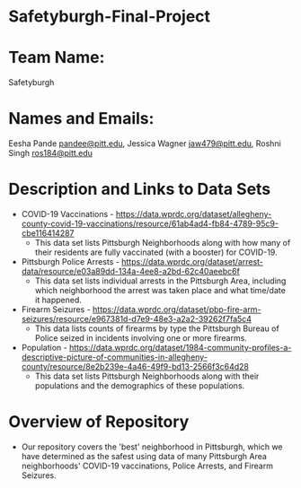 # Safetyburgh-Final-Project
# Team Name:
Safetyburgh
# Names and Emails:
Eesha Pande pandee@pitt.edu, Jessica Wagner jaw479@pitt.edu, Roshni Singh ros184@pitt.edu
# Description and Links to Data Sets
- COVID-19 Vaccinations - https://data.wprdc.org/dataset/allegheny-county-covid-19-vaccinations/resource/61ab4ad4-fb84-4789-95c9-cbe116414287  
  -  This data set lists Pittsburgh Neighborhoods along with how many of their residents are fully vaccinated (with a booster) for COVID-19.  
- Pittsburgh Police Arrests - https://data.wprdc.org/dataset/arrest-data/resource/e03a89dd-134a-4ee8-a2bd-62c40aeebc6f
  - This data set lists individual arrests in the Pittsburgh Area, including which neighborhood the arrest was taken place and what time/date it happened. 
- Firearm Seizures - https://data.wprdc.org/dataset/pbp-fire-arm-seizures/resource/e967381d-d7e9-48e3-a2a2-39262f7fa5c4
  -  This data lists counts of firearms by type the Pittsburgh Bureau of Police seized in incidents involving one or more firearms. 
- Population - https://data.wprdc.org/dataset/1984-community-profiles-a-descriptive-picture-of-communities-in-allegheny-county/resource/8e2b239e-4a46-49f9-bd13-2566f3c64d28  
  -  This data set lists Pittsburgh Neighborhoods along with their populations and the demographics of these populations.
# Overview of Repository
- Our repository covers the 'best' neighborhood in Pittsburgh, which we have determined as the safest using data of many Pittsburgh Area neighborhoods' COVID-19 vaccinations, Police Arrests, and Firearm Seizures. 
